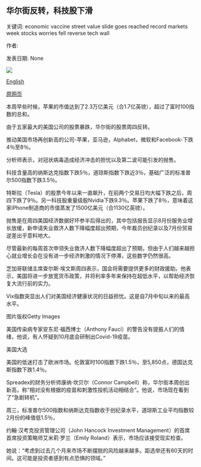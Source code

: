 ## 华尔街反转，科技股下滑

关键词: economic vaccine street value slide goes reached record markets week stocks worries fell reverse tech wall

作者: 

发表日期: None

![](https://ichef.bbci.co.uk/news/1024/branded_news/14E61/production/_114210658_gettyimages-1228296407.jpg)

[English](Tech%20stocks%20slide%20as%20Wall%20Street%20goes%20into%20reverse.md)

[原网页](https://www.bbc.com/news/business-54020706)

本周早些时候，苹果的市值达到了2.3万亿美元（合1.7亿英镑），超过了富时100指数的总和。

由于五家最大的美国公司的股票暴跌，华尔街的股票周四反转。

推动美国市场再创新高的公司-苹果，亚马逊，Alphabet，微软和Facebook-下跌4％至8％。

分析师表示，对冠状病毒造成经济冲击的担忧以及第二波可能引发的抛售。

科技含量高的纳斯达克指数下跌5％，道琼斯指数下跌近3％，基础广泛的标准普尔500指数下跌3.5％。

特斯拉（Tesla）的股票今年以来一直飙升，在前两个交易日均大幅下跌之后，周四下跌了9％。另一科技股重量级股Nvidia下跌9.3％。苹果下跌了8％，意味着这家iPhone制造商的市值蒸发了1500亿美元（合1130亿英镑）。

抛售是在周四美国经济数据好坏参半后得出的，其中包括报告显示8月份服务业增长放缓，新申请失业救济人数下降幅度超出预期，今年裁员创纪录以及7月份贸易逆差出乎意料地大。

尽管最新的每周首次申领失业救济人数下降幅度超出了预期，但由于人们越来越担心就业增长会在没有进一步经济刺激的情况下停滞，这些数字仍然很高。

芝加哥联储主席查尔斯·埃文斯周四表示，国会将需要提供更多的财政援助。他表示，美国将进一步放宽货币政策，并将利率多年来保持在超低水平，以帮助经济恢复大流行前的实力。

Vix指数突显出人们对美国经济健康状况的日益担忧。这是自7月中旬以来的最高水平。

图片版权Getty Images

美国传染病专家安东尼·福西博士（Anthony Fauci）的警告没有提振人们的情绪，他说，有人怀疑到10月底会研制出Covid-19疫苗。

美国大选

美国的低迷打击了欧洲市场。伦敦富时100指数下跌1.5％，至5,850点，德国达克斯指数下跌1.4％。

Spreadex的财务分析师康纳·坎贝尔（Connor Campbell）称，华尔街本周创出新高，称“相对没有根据的疫苗和刺激性投机活动相结合”。他说，市场现在看到了“急剧转机”。

周三，标准普尔500指数和纳斯达克指数收于创纪录水平，道琼斯工业平均指数较2月份的峰值低1.5％，

约翰·汉考克投资管理公司（John Hancock Investment Management）的首席首席投资策略师艾米莉·罗兰（Emily Roland）表示，市场应该接受现实检查。

她说：“考虑到过去几个月来市场不断摆脱的风险越来越多。距选举还有60天的时间。这可能是投资者感到有点恐惧的领域。”